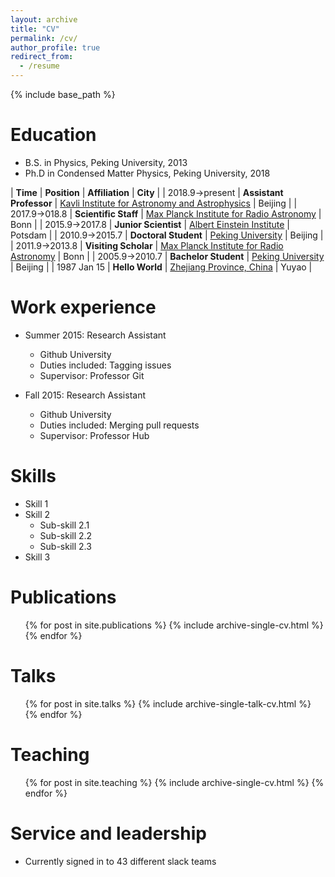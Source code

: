 ```yaml
---
layout: archive
title: "CV"
permalink: /cv/
author_profile: true
redirect_from:
  - /resume
---
```


<style>
table {
  font-family: arial, sans-serif;
  border-collapse: collapse;
  width: 100%;
}

td, th {
  border: 1px solid #dddddd;
  text-align: left;
  padding: 8px;
}

tr:nth-child(odd) {
  background-color: #dddddd;
}
</style>



{% include base_path %}

Education
======
* B.S. in Physics, Peking University, 2013
* Ph.D in Condensed Matter Physics, Peking University, 2018

| **Time** | **Position** | **Affiliation** | **City** |
| 2018.9->present | **Assistant Professor** | [Kavli Institute for Astronomy and Astrophysics](http://kiaa.pku.edu.cn/) | Beijing |
| 2017.9->018.8 | **Scientific Staff** | [Max Planck Institute for Radio Astronomy](http://www.mpifr-bonn.mpg.de/2169/en) | Bonn |
| 2015.9->2017.8 | **Junior Scientist** | [Albert Einstein Institute](http://www.aei.mpg.de/) | Potsdam | 
| 2010.9->2015.7 | **Doctoral Student** | [Peking University](http://english.pku.edu.cn/) | Beijing |
| 2011.9->2013.8 | **Visiting Scholar** | [Max Planck Institute for Radio Astronomy](http://www.mpifr-bonn.mpg.de/2169/en) | Bonn |
| 2005.9->2010.7 | **Bachelor Student** | [Peking University](http://english.pku.edu.cn/) | Beijing |
| 1987 Jan 15 | **Hello World** | [Zhejiang Province, China](https://en.wikipedia.org/wiki/Zhejiang)  | Yuyao |



Work experience
======
* Summer 2015: Research Assistant
  * Github University
  * Duties included: Tagging issues
  * Supervisor: Professor Git

* Fall 2015: Research Assistant
  * Github University
  * Duties included: Merging pull requests
  * Supervisor: Professor Hub
  
Skills
======
* Skill 1
* Skill 2
  * Sub-skill 2.1
  * Sub-skill 2.2
  * Sub-skill 2.3
* Skill 3

Publications
======
  <ul>{% for post in site.publications %}
    {% include archive-single-cv.html %}
  {% endfor %}</ul>
  
Talks
======
  <ul>{% for post in site.talks %}
    {% include archive-single-talk-cv.html %}
  {% endfor %}</ul>
  
Teaching
======
  <ul>{% for post in site.teaching %}
    {% include archive-single-cv.html %}
  {% endfor %}</ul>
  
Service and leadership
======
* Currently signed in to 43 different slack teams
